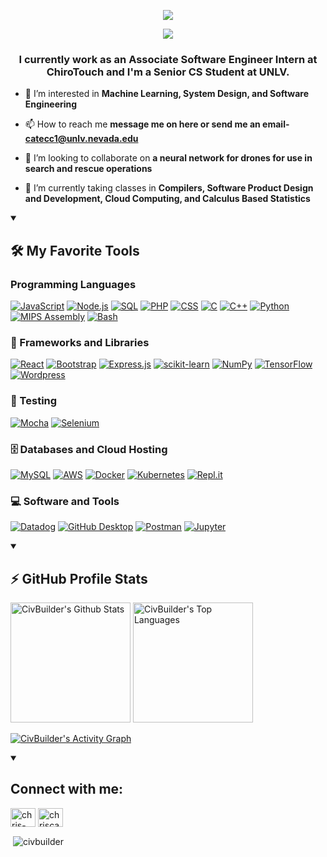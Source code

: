 <p align="center">
  <a href="https://github.com/DenverCoder1/readme-typing-svg">
<img src="https://readme-typing-svg.demolab.com?font=Fira+Code&weight=300&size=30&duration=2000&pause=1000&color=F7EE1A&center=true&repeat=false&width=435&lines=Hi%2C+I'm+Chris"/></a>
</p><p align="center">
  <a href="https://github.com/DenverCoder1/readme-typing-svg">
<img src="https://readme-typing-svg.demolab.com?font=Fira+Code&weight=300&size=22&duration=4000&pause=1000&color=F7EE1A&center=true&width=435&lines=Software+Engineer;Computer+Science+Student;Machine+Learning+Engineer;Designer;Snowboarder"/></a>
</p>
<h3 align="center">I currently work as an Associate Software Engineer Intern at ChiroTouch and I'm a Senior CS Student at UNLV.</h3>

- 🔭 I’m interested in **Machine Learning, System Design, and Software Engineering**

- 📫 How to reach me **message me on here or send me an email- catecc1@unlv.nevada.edu**

- 🤝 I’m looking to collaborate on **a neural network for drones for use in search and rescue operations**

- 🌱 I’m currently taking classes in **Compilers, Software Product Design and Development, Cloud Computing, and Calculus Based Statistics**

<details open>
  <summary><h2>🛠️ My Favorite Tools</h2></summary>
  <h3>Programming Languages</h3>
  <p>
    <a href="https://github.com/search?q=user%3ADenverCoder1+language%3Ajavascript"><img alt="JavaScript" src="https://img.shields.io/badge/JavaScript-F7DF1E.svg?logo=javascript&logoColor=black"></a>
    <a href="https://github.com/search?q=user%3ADenverCoder1+language%3Ajavascript"><img alt="Node.js" src="https://img.shields.io/badge/Node.js-43853D.svg?logo=node.js&logoColor=white"></a>
    <a href="https://github.com/search?q=user%3ADenverCoder1+language%3Asql"><img alt="SQL" src="https://custom-icon-badges.demolab.com/badge/SQL-025E8C.svg?logo=database&logoColor=white"></a>
      <a href="https://github.com/search?q=user%3ADenverCoder1+language%3Aphp"><img alt="PHP" src="https://img.shields.io/badge/PHP-777BB4.svg?logo=php&logoColor=white"></a>
    <a href="https://github.com/search?q=user%3ADenverCoder1+language%3Acss"><img alt="CSS" src="https://img.shields.io/badge/CSS-1572B6.svg?logo=css3&logoColor=white"></a>
          <a href="https://github.com/search?q=user%3ADenverCoder1+language%3Ac"><img alt="C" src="https://custom-icon-badges.demolab.com/badge/C-03599C.svg?logo=c-in-hexagon&logoColor=white"></a>
      <a href="https://github.com/search?q=user%3ADenverCoder1+language%3Acpp"><img alt="C++" src="https://custom-icon-badges.demolab.com/badge/C++-9C033A.svg?logo=cpp2&logoColor=white"></a>
      <a href="https://github.com/search?q=user%3ADenverCoder1+language%3Apython"><img alt="Python" src="https://img.shields.io/badge/Python-14354C.svg?logo=python&logoColor=white"></a>
  <a href="https://github.com/search?q=user%3ADenverCoder1+language%3Aassembly"><img alt="MIPS Assembly" src="https://custom-icon-badges.demolab.com/badge/Assembly-525252.svg?logo=asm-hex&logoColor=white"></a>
      <a href="https://github.com/search?q=user%3ADenverCoder1+language%3Abash"><img alt="Bash" src="https://img.shields.io/badge/Bash-121011.svg?logo=gnu-bash&logoColor=white"></a>
  </p>
  
  <h3>🧰 Frameworks and Libraries</h3>
  
  <p>      
    <a href="#"><img alt="React" src="https://img.shields.io/badge/React-20232a.svg?logo=react&logoColor=%2361DAFB"></a>
        <a href="#"><img alt="Bootstrap" src="https://img.shields.io/badge/Bootstrap-7952B3.svg?logo=bootstrap&logoColor=white"></a>
      <a href="#"><img alt="Express.js" src="https://img.shields.io/badge/Express.js-404d59.svg?logo=express&logoColor=white"></a>
      <a href="#"><img alt="scikit-learn" src="https://img.shields.io/badge/scikit--learn-%23F7931E.svg?style=for-the-badge&logo=scikit-learn&logoColor=white"></a>
      <a href="#"><img alt="NumPy" src="https://img.shields.io/badge/Numpy-013243.svg?logo=numpy&logoColor=white"></a>
      <a href="#"><img alt="TensorFlow" src="https://img.shields.io/badge/TensorFlow-FF6F00.svg?logo=TensorFlow&logoColor=white"></a>
      <a href="#"><img alt="Wordpress" src="https://img.shields.io/badge/Wordpress-21759B?logo=wordpress&logoColor=white"></a>
  </p>
  
  <h3>🧪 Testing</h3>

  <p>
      <a href="#"><img alt="Mocha" src="https://img.shields.io/badge/-mocha-%238D6748?style=for-the-badge&logo=mocha&logoColor=white"></a>
      <a href="#"><img alt="Selenium" src="https://img.shields.io/badge/-selenium-%43B02A?style=for-the-badge&logo=selenium&logoColor=white"></a>
  </p>
  
 <h3>🗄️ Databases and Cloud Hosting</h3>

  <p>
      <a href="#"><img alt="MySQL" src="https://img.shields.io/badge/MySQL-00f.svg?logo=mysql&logoColor=white"></a>
      <a href="#"><img alt="AWS" src="https://img.shields.io/badge/AWS-%23FF9900.svg?style=for-the-badge&logo=amazon-aws&logoColor=white"></a>
      <a href="#"><img alt="Docker" src="https://img.shields.io/badge/docker-%230db7ed.svg?style=for-the-badge&logo=docker&logoColor=white"></a>
      <a href="#"><img alt="Kubernetes" src="https://img.shields.io/badge/kubernetes-%23326ce5.svg?style=for-the-badge&logo=kubernetes&logoColor=white"></a>
      <a href="#"><img alt="Repl.it" src="https://img.shields.io/badge/Repl.it-0D101E.svg?logo=Replit&logoColor=white"></a>
  </p>
  
  
  <h3>💻 Software and Tools</h3>

  <p>
      <a href="#"><img alt="Datadog" src="https://img.shields.io/badge/datadog-%23632CA6.svg?style=for-the-badge&logo=datadog&logoColor=white"></a>
      <a href="#"><img alt="GitHub Desktop" src="https://img.shields.io/badge/GitHub%20Desktop-8034A9.svg?logo=github&logoColor=white"></a>
      <a href="#"><img alt="Postman" src="https://img.shields.io/badge/Postman-FF6C37?logo=postman&logoColor=white"></a>
      <a href="#"><img alt="Jupyter" src="https://img.shields.io/badge/Jupyter-F37626.svg?logo=Jupyter&logoColor=white"></a>
  </p>
</details open>
<details open> 
  <summary><h2>⚡ GitHub Profile Stats</h2></summary>
  <a href="https://github.com/anuraghazra/github-readme-stats"><img alt="CivBuilder's Github Stats" src="https://github-readme-stats.vercel.app/api?username=CivBuilder&show_icons=true&theme=tokyonight" height="192px"/></a>
  <a href="https://github.com/anuraghazra/github-readme-stats"><img alt="CivBuilder's Top Languages" src="https://github-readme-stats.vercel.app/api/top-langs/?username=CivBuilder&layout=compact&theme=tokyonight" height="192px"/></a>
  <br/>
  
  <a href="https://github.com/ashutosh00710/github-readme-activity-graph"><img alt="CivBuilder's Activity Graph" src="https://github-readme-activity-graph.cyclic.app/graph?username=CivBuilder&theme=react-dark" /></a>
</details open> 
<details open> 
  <summary><h2>Connect with me:</h2></summary>
<p align="left">
<a href="https://linkedin.com/in/chris-catechis" target="blank"><img align="center" src="https://raw.githubusercontent.com/rahuldkjain/github-profile-readme-generator/master/src/images/icons/Social/linked-in-alt.svg" alt="chris-catechis" height="30" width="40" /></a>
<a href="https://instagram.com/chriscatechis" target="blank"><img align="center" src="https://raw.githubusercontent.com/rahuldkjain/github-profile-readme-generator/master/src/images/icons/Social/instagram.svg" alt="chriscatechis" height="30" width="40" /></a>
</p>
</details open> 
<p>&nbsp;<img align="center" src="https://github-readme-stats.vercel.app/api?username=civbuilder&show_icons=true&locale=en" alt="civbuilder" /></p>
